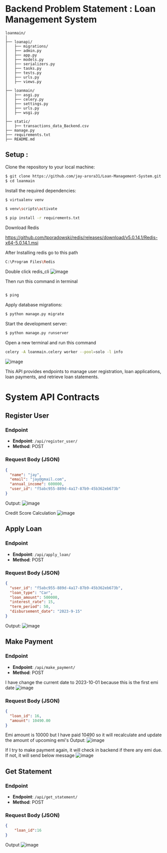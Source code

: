 
# Backend Problem Statement : Loan Management System


```plaintext
loanmain/
│
├── loanapi/
│   ├── migrations/
│   ├── admin.py
│   ├── app.py
│   ├── models.py
│   ├── serializers.py
│   ├── tasks.py
│   ├── tests.py
│   ├── urls.py
│   ├── views.py
│
├── loanmain/
│   ├── asgi.py
│   ├── celery.py
│   ├── settings.py
│   ├── urls.py
│   ├── wsgi.py
│
├── static/
│   ├── transactions_data_Backend.csv
├── manage.py
├── requirements.txt
├── README.md

```

<h2>Setup :</h2>

Clone the repository to your local machine:
```sh
$ git clone https://github.com/jay-arora31/Loan-Management-System.git
$ cd loanmain
```
Install the required dependencies:
```sh
$ virtualenv venv


```
```sh
$ venv\scripts\activate


```
```sh
$ pip install -r requirements.txt


```
Download Redis

https://github.com/tporadowski/redis/releases/download/v5.0.14.1/Redis-x64-5.0.14.1.msi

After Installing redis go to this path
```sh
C:\Program Files\Redis
```
Double click redis_cli
![image](https://github.com/jay-arora31/book/assets/68243425/8108a171-2de8-4349-8d53-cbe7faa43afc)

Then run this command in terminal

```sh

$ ping


```
Apply database migrations:
```sh
$ python manage.py migrate


```

Start the development server:
```sh
$ python manage.py runserver


```
Open a new terminal and run this command

```sh
celery -A loanmain.celery worker --pool=solo -l info
```
![image](https://github.com/jay-arora31/book/assets/68243425/6e8f9a0e-b84c-4711-a794-5c2c9fdbbedc)

This API provides endpoints to manage user registration, loan applications, loan payments, and retrieve loan statements.
# System API Contracts

## Register User
### Endpoint
- **Endpoint**: `/api/register_user/`
- **Method**: POST

### Request Body (JSON)
```json
{
  "name": "jay",
  "email": "jay@gmail.com",
  "annual_income": 600000,
  "user_id": "f5abc955-889d-4a17-87b9-45b362eb673b"
}

```
Output:
![image](https://github.com/jay-arora31/book/assets/68243425/f9a02b41-eb94-4b5d-9b71-1247db0fc0a1)

Credit Score Calculation
![image](https://github.com/jay-arora31/book/assets/68243425/7cacd512-778b-4cf8-9244-e3f1384220cf)



## Apply Loan
### Endpoint
- **Endpoint**: `/api/apply_loan/`
- **Method**: POST

### Request Body (JSON)
```json
{
  "user_id": "f5abc955-889d-4a17-87b9-45b362eb673b",
  "loan_type": "Car",
  "loan_amount": 500000,
  "interest_rate": 15,
  "term_period": 50,
  "disbursement_date": "2023-9-15"
}

```
Output:
![image](https://github.com/jay-arora31/Loan-Management-System/assets/68243425/89383307-b16c-452d-84c6-1aa30129a4fd)


## Make Payment  
### Endpoint
- **Endpoint**: `/api/make_payment/`
- **Method**: POST

I have change the current date to 2023-10-01 because this is the first emi date
![image](https://github.com/jay-arora31/Loan-Management-System/assets/68243425/95c90374-0d68-4508-a302-c75e15f85cff)

### Request Body (JSON)
```json
{
  "loan_id": 16,
  "amount": 10490.00
}

```
Emi amount is 10000 but I have paid 10490 so it will recalculate and update the amount of upcoming emi's
Output:
![image](https://github.com/jay-arora31/Loan-Management-System/assets/68243425/4f0a18d8-0de5-42e7-8ab7-7fc5551b9502)


If I try to make payment again, it will check in backend if there any emi due. If not, it will send below message
![image](https://github.com/jay-arora31/Loan-Management-System/assets/68243425/737930bf-4735-454e-b849-05769f615b53)



## Get Statement
### Endpoint
- **Endpoint**: `/api/get_statement/`
- **Method**: POST

### Request Body (JSON)
```json
{
    "loan_id":16
}

```
Output
![image](https://github.com/jay-arora31/Loan-Management-System/assets/68243425/12bcdf67-4471-401a-93fd-a282f4e26881)



